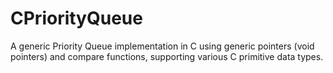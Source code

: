 # CPriorityQueue
A generic Priority Queue implementation in C using generic pointers (void pointers) and compare functions, supporting various C primitive data types.
